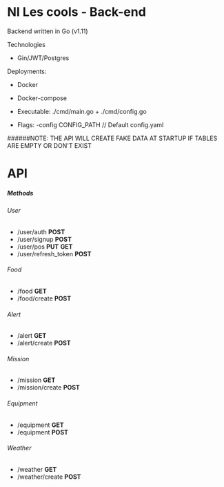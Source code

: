 # NI Les cools - Back-end

Backend written in Go (v1.11)

Technologies
- Gin/JWT/Postgres

Deployments:
- Docker
- Docker-compose


- Executable: ./cmd/main.go + ./cmd/config.go
- Flags: -config CONFIG_PATH // Default config.yaml

######NOTE: THE API WILL CREATE FAKE DATA AT STARTUP IF TABLES ARE EMPTY OR DON'T EXIST

# API

##### Methods

###### User

- /user/auth **POST**
- /user/signup **POST**
- /user/pos **PUT** **GET**
- /user/refresh_token **POST**

###### Food
- /food **GET**
- /food/create **POST**

###### Alert
- /alert **GET**
- /alert/create **POST**

###### Mission
- /mission **GET**
- /mission/create **POST**

###### Equipment
- /equipment **GET**
- /equipment **POST**

###### Weather
- /weather **GET**
- /weather/create **POST**